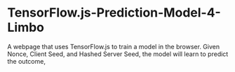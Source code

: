 # TensorFlow.js-Prediction-Model-4-Limbo
A webpage that uses TensorFlow.js to train a model in the browser. Given Nonce, Client Seed, and Hashed Server Seed, the model will learn to predict the outcome,
